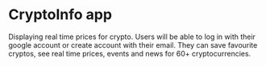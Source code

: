 # CryptoInfo app

Displaying real time prices for crypto.
Users will be able to log in with their google account or create account with their email.
They can save favourite cryptos, see real time prices, events and news for 60+ cryptocurrencies.


